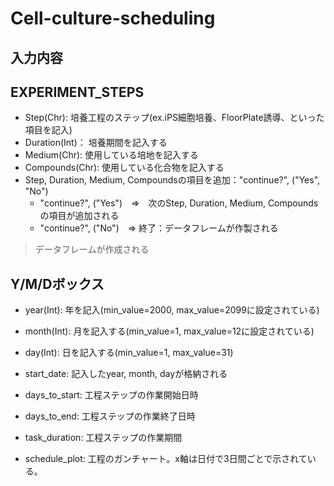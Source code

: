 # Cell-culture-scheduling

## 入力内容

## EXPERIMENT_STEPS

- Step(Chr): 培養工程のステップ(ex.iPS細胞培養、FloorPlate誘導、といった項目を記入)
- Duration(Int)： 培養期間を記入する
- Medium(Chr): 使用している培地を記入する
- Compounds(Chr): 使用している化合物を記入する
- Step, Duration, Medium, Compoundsの項目を追加："continue?", ("Yes", "No")
    - "continue?", ("Yes")　=>　次のStep, Duration, Medium, Compoundsの項目が追加される
    - "continue?", ("No")　=> 終了：データフレームが作製される

>データフレームが作成される

## Y/M/Dボックス

- year(Int): 年を記入(min_value=2000, max_value=2099に設定されている)
- month(Int): 月を記入する(min_value=1, max_value=12に設定されている)
- day(Int): 日を記入する(min_value=1, max_value=31)
- start_date: 記入したyear, month, dayが格納される

- days_to_start: 工程ステップの作業開始日時
- days_to_end: 工程ステップの作業終了日時
- task_duration: 工程ステップの作業期間

- schedule_plot: 工程のガンチャート。x軸は日付で3日間ごとで示されている。
